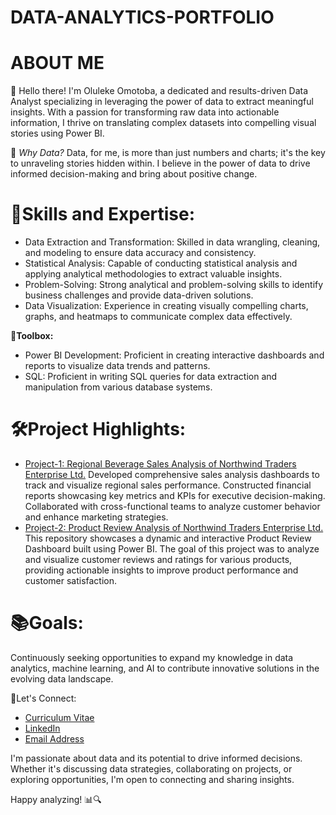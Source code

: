 # DATA-ANALYTICS-PORTFOLIO
# ABOUT ME
👋 Hello there! I'm Oluleke Omotoba, a dedicated and results-driven Data Analyst specializing in leveraging the power of data to extract meaningful insights. With a passion for transforming raw data into actionable information, I thrive on translating complex datasets into compelling visual stories using Power BI.

🚀 _Why Data?_ Data, for me, is more than just numbers and charts; it's the key to unraveling stories hidden within. I believe in the power of data to drive informed decision-making and bring about positive change.

# 🧰Skills and Expertise:
- Data Extraction and Transformation: Skilled in data wrangling, cleaning, and modeling to ensure data accuracy and consistency.
- Statistical Analysis: Capable of conducting statistical analysis and applying analytical methodologies to extract valuable insights.
- Problem-Solving: Strong analytical and problem-solving skills to identify business challenges and provide data-driven solutions.
- Data Visualization: Experience in creating visually compelling charts, graphs, and heatmaps to communicate complex data effectively.
  
**🔧Toolbox:**
- Power BI Development: Proficient in creating interactive dashboards and reports to visualize data trends and patterns.
- SQL: Proficient in writing SQL queries for data extraction and manipulation from various database systems.

# 🛠Project Highlights:
- [Project-1: Regional Beverage Sales Analysis of Northwind Traders Enterprise Ltd.](https://github.com/olulekeomotoba/Project-1/blob/main/README.md)
Developed comprehensive sales analysis dashboards to track and visualize regional sales performance.
Constructed financial reports showcasing key metrics and KPIs for executive decision-making.
Collaborated with cross-functional teams to analyze customer behavior and enhance marketing strategies.
- [Project-2: Product Review Analysis of Northwind Traders Enterprise Ltd.](https://github.com/olulekeomotoba/Project-2/blob/main/README.md)
This repository showcases a dynamic and interactive Product Review Dashboard built using Power BI. The goal of this project was to analyze and visualize customer reviews and ratings for various products, providing actionable insights to improve product performance and customer satisfaction.
# 📚Goals:

Continuously seeking opportunities to expand my knowledge in data analytics, machine learning, and AI to contribute innovative solutions in the evolving data landscape.

🔗Let's Connect:
- [Curriculum Vitae](https://github.com/olulekeomotoba/DATA-ANALYTICS-PORTFOLIO/files/13432712/My.Power.BI.CV.pdf)
- [LinkedIn](https://linkedin.com/in/oluleke-omotoba-6a1b61296)
- [Email Address](mailto:omotobaoluleke1@gmail.com)

I'm passionate about data and its potential to drive informed decisions. Whether it's discussing data strategies, collaborating on projects, or exploring opportunities, I'm open to connecting and sharing insights.

Happy analyzing! 📊🔍
